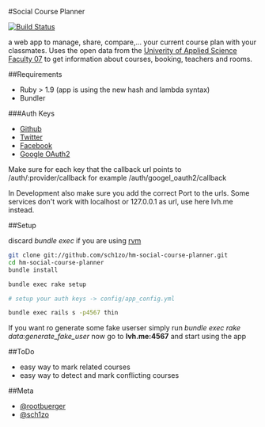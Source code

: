 #Social Course Planner

[![Build Status](https://secure.travis-ci.org/sch1zo/hm-social-course-planner.png)](http://travis-ci.org/sch1zo/hm-social-course-planner)

a web app to manage, share, compare,...  your current course plan with your classmates.
Uses the open data from the [Univerity of Applied Science Faculty 07](http://fi.cs.hm.edu) to get information about courses, booking, teachers and rooms.

##Requirements

- Ruby > 1.9 (app is using the new hash and lambda syntax)
- Bundler

###Auth Keys

- [Github](https://github.com/account/applications/new)
- [Twitter](https://dev.twitter.com/apps)
- [Facebook](https://developers.facebook.com/apps)
- [Google OAuth2](https://code.google.com/apis/console#access)

Make sure for each key that the callback url points to
/auth/:provider/callback for example /auth/googel_oauth2/callback

In Development also make sure you add the correct Port to the urls. Some
services don't work with localhost or 127.0.0.1 as url, use here lvh.me
instead.

##Setup

discard *bundle exec* if you are using [rvm](http://beginrescueend.com/)

```sh
git clone git://github.com/sch1zo/hm-social-course-planner.git
cd hm-social-course-planner
bundle install

bundle exec rake setup

# setup your auth keys -> config/app_config.yml

bundle exec rails s -p4567 thin
```

If you want ro generate some fake userser simply run *bundle exec rake data:generate_fake_user*
now go to **lvh.me:4567** and start using the app

##ToDo

- easy way to mark related courses
- easy way to detect and mark conflicting courses

##Meta

- [@rootbuerger](http://twitter.com/rootbuerger)
- [@sch1zo](http://twitter.com/sch1zo)

